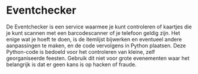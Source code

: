# Eventchecker
De Eventchecker is een service waarmee je kunt controleren of kaartjes die je kunt scannen met een barcodescanner of je telefoon geldig zijn. Het enige wat je hoeft te doen, is de itemlijst bijwerken en eventueel andere aanpassingen te maken, en de code vervolgens in Python plaatsen. Deze Python-code is bedoeld voor het controleren van kleine, zelf georganiseerde feesten. Gebruik dit niet voor grote evenementen waar het belangrijk is dat er geen kans is op hacken of fraude. 
